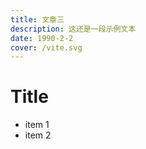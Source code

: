```yaml
---
title: 文章三
description: 这还是一段示例文本
date: 1990-2-2
cover: /vite.svg
---
```


# Title
- item 1
- item 2